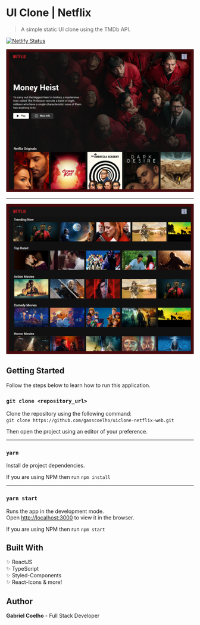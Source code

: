 # UI Clone | Netflix

> A simple static UI clone using the TMDb API.

[![Netlify Status](https://api.netlify.com/api/v1/badges/d25303a2-671f-4c61-8551-4f2330ef5de9/deploy-status)](https://app.netlify.com/sites/elegant-noether-a50e5a/deploys)

![](.github/images/uiclone-netflix-1.png)

---

![](.github/images/uiclone-netflix-2.png)

## Getting Started

Follow the steps below to learn how to run this application.

### `git clone <repository_url>`

Clone the repository using the following command: <br />
`git clone https://github.com/gasscoelho/uiclone-netflix-web.git`

Then open the project using an editor of your preference.

---

### `yarn`

Install de project dependencies.

If you are using NPM then run `npm install`

---

### `yarn start`

Runs the app in the development mode.<br />
Open [http://localhost:3000](http://localhost:3000) to view it in the browser.

If you are using NPM then run `npm start`

## Built With

✨ ReactJS <br />
✨ TypeScript <br />
✨ Styled-Components <br />
✨ React-Icons & more! <br />

## Author

**Gabriel Coelho** - Full Stack Developer
